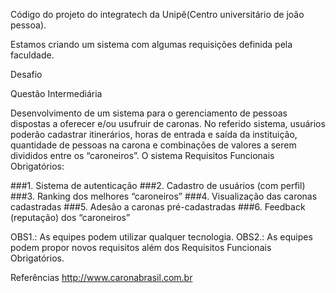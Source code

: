 Código do projeto do integratech da Unipê(Centro universitário de joão pessoa). 

Estamos criando um sistema com algumas requisições definida pela faculdade.

Desafio

Questão Intermediária

Desenvolvimento de um sistema para o gerenciamento de pessoas dispostas a oferecer e/ou usufruir de caronas.
No referido sistema, usuários poderão cadastrar itinerários, horas de entrada e saída da instituição, quantidade de pessoas na carona e combinações de valores a serem divididos entre os “caroneiros”.
O sistema
Requisitos Funcionais Obrigatórios:

###1. Sistema de autenticação
###2. Cadastro de usuários (com perfil)
###3. Ranking dos melhores “caroneiros”
###4. Visualização das caronas cadastradas
###5. Adesão a caronas pré-cadastradas
###6. Feedback (reputação) dos “caroneiros”

OBS1.: As equipes podem utilizar qualquer tecnologia.
OBS2.: As equipes podem propor novos requisitos além dos Requisitos Funcionais Obrigatórios.

Referências 
http://www.caronabrasil.com.br
